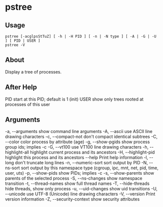 # pstree

## Usage
```
pstree [-acglpsStTuZ] [ -h | -H PID ] [ -n | -N type ] [ -A | -G | -U ] [ PID | USER ]
pstree -V
```

## About
Display a tree of processes.

## After Help
PID    start at this PID; default is 1 (init)
USER   show only trees rooted at processes of this user

## Arguments
-a, --arguments              show command line arguments
-A, --ascii                  use ASCII line drawing characters
-c, --compact-not            don't compact identical subtrees
-C, --color <TYPE>           color process by attribute
                                (age)
-g, --show-pgids             show process group ids; implies -c
-G, --vt100                  use VT100 line drawing characters
-h, --highlight-all          highlight current process and its ancestors
-H, --highlight-pid <PID>    highlight this process and its ancestors
    --help                   Print help information
-l, --long                   don't truncate long lines
-n, --numeric-sort           sort output by PID
-N, --ns-sort <TYPE>         sort output by this namespace type
                                (cgroup, ipc, mnt, net, pid, time, user, uts)
-p, --show-pids              show PIDs; implies -c
-s, --show-parents           show parents of the selected process
-S, --ns-changes             show namespace transition
-t, --thread-names           show full thread names
-T, --hide-threads           hide threads, show only process
-u, --uid-changes            show uid transitions
-U, --unicode                use UTF-8 (Unicode) line drawing characters
-V, --version                Print version information
-Z, --security-context       show security attributes
